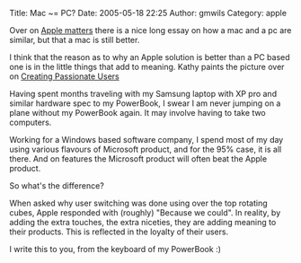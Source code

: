 Title: Mac ~= PC?
Date: 2005-05-18 22:25
Author: gmwils
Category: apple

Over on [Apple matters][] there is a nice long essay on how a mac and a
pc are similar, but that a mac is still better.

I think that the reason as to why an Apple solution is better than a PC
based one is in the little things that add to meaning. Kathy paints the
picture over on [Creating Passionate Users][]

Having spent months traveling with my Samsung laptop with XP pro and
similar hardware spec to my PowerBook, I swear I am never jumping on a
plane without my PowerBook again. It may involve having to take two
computers.

Working for a Windows based software company, I spend most of my day
using various flavours of Microsoft product, and for the 95% case, it is
all there. And on features the Microsoft product will often beat the
Apple product.

So what's the difference?

When asked why user switching was done using over the top rotating
cubes, Apple responded with (roughly) "Because we could". In reality, by
adding the extra touches, the extra niceties, they are adding meaning to
their products. This is reflected in the loyalty of their users.

I write this to you, from the keyboard of my PowerBook :)

  [Apple matters]: http://applematters.com/index.php/section/comments/mac_v_windows_no_real_difference/
  [Creating Passionate Users]: http://headrush.typepad.com/creating_passionate_users/2005/05/they_want_to_be.html
